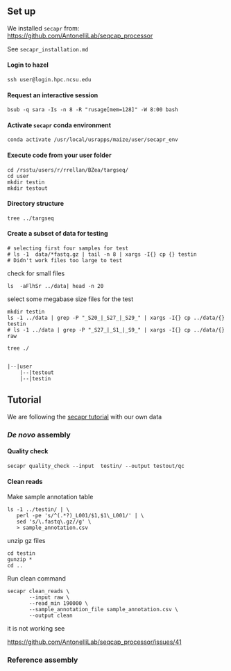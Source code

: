 ## Set up
We installed `secapr` from:
https://github.com/AntonelliLab/seqcap_processor

See `secapr_installation.md`

#### Login to hazel
```
ssh user@login.hpc.ncsu.edu
```

#### Request an interactive session
```
bsub -q sara -Is -n 8 -R "rusage[mem=128]" -W 8:00 bash
```

#### Activate `secapr` conda environment
```
conda activate /usr/local/usrapps/maize/user/secapr_env
```


#### Execute code from your user folder
```
cd /rsstu/users/r/rrellan/BZea/targseq/
cd user
mkdir testin
mkdir testout
```

#### Directory structure
```
tree ../targseq
```

#### Create a subset of data for testing

```
# selecting first four samples for test
# ls -1  data/*fastq.gz | tail -n 8 | xargs -I{} cp {} testin
# Didn't work files too large to test
```

check for small files
```
ls  -aFlhSr ../data| head -n 20
```

select some megabase size files for the test

```
mkdir testin
ls -1 ../data | grep -P "_S20_|_S27_|_S29_" | xargs -I{} cp ../data/{} testin
# ls -1 ../data | grep -P "_S27_|_S1_|_S9_" | xargs -I{} cp ../data/{} raw
```



```
tree ./
```

```

|--|user
    |--|testout
    |--|testin
```


## Tutorial
We are following the [secapr tutorial](https://htmlpreview.github.io/?https://github.com/AntonelliLab/seqcap_processor/blob/master/docs/documentation/tutorial.html)
with our own data

### *De novo* assembly 

#### Quality check
```
secapr quality_check --input  testin/ --output testout/qc
```

#### Clean reads

Make sample annotation table
```
ls -1 ../testin/ | \
   perl -pe 's/^(.*?)_L001/$1,$1\_L001/' | \
   sed 's/\.fastq\.gz//g' \
   > sample_annotation.csv
```

unzip gz files
```
cd testin
gunzip *
cd ..
```

Run clean command 
```
secapr clean_reads \
       --input raw \
       --read_min 190000 \
       --sample_annotation_file sample_annotation.csv \
       --output clean
```


it is not working see

https://github.com/AntonelliLab/seqcap_processor/issues/41


### Reference assembly
